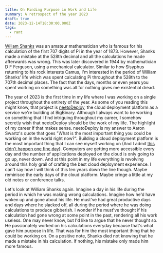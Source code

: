 ```yaml
---
title: On Finding Purpose in Work and Life
summary: A retrospect of the year 2023
draft: true
date: 2023-12-14T18:30:00.000Z
tags:
  - rant
---
```


[Wiliam Shanks](https://en.wikipedia.org/wiki/William_Shanks) was an amateur mathematician who is famous for his calculation of the first 707 digits of Pi in the year of 1873. However, Shanks made a mistake at the 528th decimal and all the calculations he made afterwards was wrong. This was later discovered in 1944 by mathematician D F Ferguson, using a mechanical calculator. Similar to how Sisyphus returning to his rock interests Camus, I'm interested in the period of William Shanks' life which was spent calculating Pi throughout the 528th to the 707th decimal places. The fact that the days, months or even years you spent working on something was all for nothing gives me existential dread. 

The year of 2023 is the first time in my life where I was working on a single project throughout the entirety of the year. As some of you reading this might know, that project is [neetoDeploy](https://neeto.com/neetodeploy), the cloud deployment platform as a service we're building at BigBinary. Although I always want to be working on something that I find intriguing throughout my career, I somehow secretly wish that neetoDeploy should be the work of my life. The highlight of my career if that makes sense. neetoDeploy is my answer to Aaron Swartz's quote that goes "What is the most important thing you could be working on in the world right now?". Building a cloud deployment platform is the most important thing that I can see myself working on (And I admit [this didn't happen one fine day](https://signalvnoise.com/posts/3124-give-it-five-minutes)). Computers are getting more accessible every day and the number of applications deployed on the cloud is only going to go up, never down. And at this point in my life everything is revolving around this holy grail of crafting the best cloud deployment experience. I can't say how I will think of this ten years down the line though. Maybe reminisce the early days of the cloud platform. Maybe cringe a little at my old notes or conference talks.

Let's look at William Shanks again. Imagine a day in his life during the period in which he was making wrong calculations. Imagine how he'd have woken up and gone about his life. He must've had great productive days and days where he slacked off, all during the period where he was doing calculations to produce gibberish. I wonder if he must've thought if his calculation had gone wrong at some point in the past, rendering all his work useless. One may never know, but I'd like to argue that he never thought so. He passionately worked on his calculations everyday because that's what gave him purpose in life. That was for him the most important thing that he could be working on. On a positive note, Shanks died not knowing that he made a mistake in his calculation. If nothing, his mistake only made him more famous.

 
